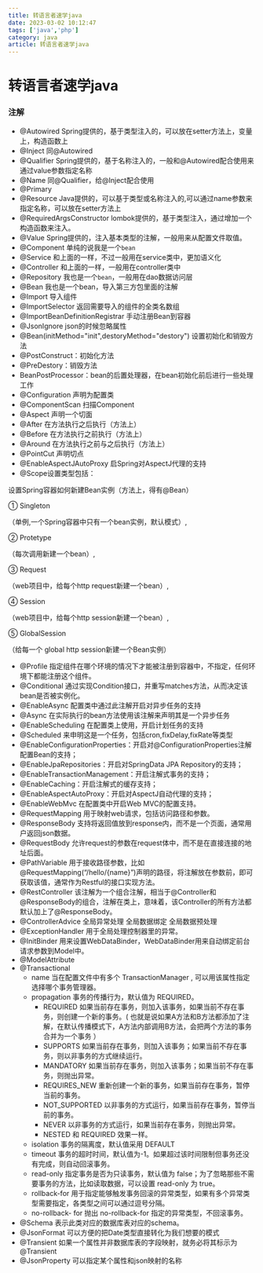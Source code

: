 ```yaml
---
title: 转语言者速学java
date: 2023-03-02 10:12:47
tags: ['java','php']
category: java
article: 转语言者速学java
---
```


# 转语言者速学java

### 注解

- @Autowired  Spring提供的，基于类型注入的，可以放在setter方法上，变量上，构造函数上
- @Inject     同@Autowired
- @Qualifier  Spring提供的，基于名称注入的，一般和@Autowired配合使用来通过value参数指定名称
- @Name       同@Qualifier，给@Inject配合使用
- @Primary
- @Resource   Java提供的，可以基于类型或名称注入的,可以通过name参数来指定名称，可以放在setter方法上
- @RequiredArgsConstructor  lombok提供的，基于类型注入，通过增加一个构造函数来注入。
- @Value      Spring提供的，注入基本类型的注解，一般用来从配置文件取值。
- @Component 单纯的说我是一个`bean`
- @Service 和上面的一样，不过一般用在service类中，更加语义化
- @Controller 和上面的一样，一般用在controller类中
- @Repository 我也是一个`bean`，一般用在dao数据访问层
- @Bean 我也是一个bean，导入第三方包里面的注解
- @Import 导入组件
- @ImportSelector 返回需要导入的组件的全类名数组
- @ImportBeanDefinitionRegistrar 手动注册Bean到容器
- @JsonIgnore  json的时候忽略属性
- @Bean(initMethod="init",destoryMethod="destory") 设置初始化和销毁方法
- @PostConstruct：初始化方法
- @PreDestory：销毁方法
- BeanPostProcessor：bean的后置处理器，在bean初始化前后进行一些处理工作
- @Configuration 声明为配置类
- @ComponentScan 扫描Component
- @Aspect 声明一个切面
- @After 在方法执行之后执行（方法上）
- @Before 在方法执行之前执行（方法上）
- @Around 在方法执行之前与之后执行（方法上）
- @PointCut 声明切点
- @EnableAspectJAutoProxy 启Spring对AspectJ代理的支持
- @Scope设置类型包括：

设置Spring容器如何新建Bean实例（方法上，得有@Bean）

① Singleton

（单例,一个Spring容器中只有一个bean实例，默认模式）,

② Protetype

（每次调用新建一个bean）,

③ Request
 
（web项目中，给每个http request新建一个bean）,

④ Session

（web项目中，给每个http session新建一个bean）,

⑤ GlobalSession

（给每一个 global http session新建一个Bean实例）
- @Profile 指定组件在哪个环境的情况下才能被注册到容器中，不指定，任何环境下都能注册这个组件。
- @Conditional 通过实现Condition接口，并重写matches方法，从而决定该bean是否被实例化。
- @EnableAsync 配置类中通过此注解开启对异步任务的支持
- @Async  在实际执行的bean方法使用该注解来声明其是一个异步任务
- @EnableScheduling  在配置类上使用，开启计划任务的支持
- @Scheduled  来申明这是一个任务，包括cron,fixDelay,fixRate等类型
- @EnableConfigurationProperties：开启对@ConfigurationProperties注解配置Bean的支持；
- @EnableJpaRepositories：开启对SpringData JPA Repository的支持；
- @EnableTransactionManagement：开启注解式事务的支持；
- @EnableCaching：开启注解式的缓存支持；
- @EnableAspectAutoProxy：开启对AspectJ自动代理的支持；
- @EnableWebMvc   在配置类中开启Web MVC的配置支持。
- @RequestMapping   用于映射web请求，包括访问路径和参数。
- @ResponseBody    支持将返回值放到response内，而不是一个页面，通常用户返回json数据。
- @RequestBody           允许request的参数在request体中，而不是在直接连接的地址后面。
- @PathVariable         用于接收路径参数，比如@RequestMapping(“/hello/{name}”)声明的路径，将注解放在参数前，即可获取该值，通常作为Restful的接口实现方法。
- @RestController       该注解为一个组合注解，相当于@Controller和@ResponseBody的组合，注解在类上，意味着，该Controller的所有方法都默认加上了@ResponseBody。
- @ControllerAdvice     全局异常处理 全局数据绑定 全局数据预处理
- @ExceptionHandler     用于全局处理控制器里的异常。
- @InitBinder           用来设置WebDataBinder，WebDataBinder用来自动绑定前台请求参数到Model中。
- @ModelAttribute       
- @Transactional 
    - name 当在配置文件中有多个 TransactionManager , 可以用该属性指定选择哪个事务管理器。
    - propagation 事务的传播行为，默认值为 REQUIRED。
        - REQUIRED  如果当前存在事务，则加入该事务，如果当前不存在事务，则创建一个新的事务。( 也就是说如果A方法和B方法都添加了注解，在默认传播模式下，A方法内部调用B方法，会把两个方法的事务合并为一个事务 ）
        - SUPPORTS  如果当前存在事务，则加入该事务；如果当前不存在事务，则以非事务的方式继续运行。
        - MANDATORY 如果当前存在事务，则加入该事务；如果当前不存在事务，则抛出异常。
        - REQUIRES_NEW  重新创建一个新的事务，如果当前存在事务，暂停当前的事务。
        - NOT_SUPPORTED 以非事务的方式运行，如果当前存在事务，暂停当前的事务。
        - NEVER         以非事务的方式运行，如果当前存在事务，则抛出异常。
        - NESTED        和 REQUIRED 效果一样。
    - isolation 事务的隔离度，默认值采用 DEFAULT
    - timeout   事务的超时时间，默认值为-1。如果超过该时间限制但事务还没有完成，则自动回滚事务。
    - read-only 指定事务是否为只读事务，默认值为 false；为了忽略那些不需要事务的方法，比如读取数据，可以设置 read-only 为 true。
    - rollback-for  用于指定能够触发事务回滚的异常类型，如果有多个异常类型需要指定，各类型之间可以通过逗号分隔。
    - no-rollback- for  抛出 no-rollback-for 指定的异常类型，不回滚事务。
- @Schema   表示此类对应的数据库表对应的schema。
- @JsonFormat   可以方便的把Date类型直接转化为我们想要的模式
- @Transient    如果一个属性并非数据库表的字段映射，就务必将其标示为@Transient
- @JsonProperty 可以指定某个属性和json映射的名称